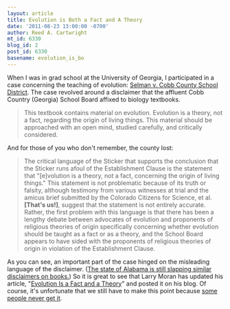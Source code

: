 ```yaml
---
layout: article
title: Evolution is Both a Fact and A Theory
date: '2011-08-23 13:00:00 -0700'
author: Reed A. Cartwright
mt_id: 6330
blog_id: 2
post_id: 6330
basename: evolution_is_bo
---
```

When I was in grad school at the University of Georgia, I participated in a case concerning the teaching of evolution: [Selman v. Cobb County School District](http://en.wikipedia.org/wiki/Selman_v._Cobb_County_School_District).  The case revolved around a disclaimer that the affluent Cobb Country (Georgia) School Board affixed to biology textbooks. 

> This textbook contains material on evolution. Evolution is a theory, not a fact, regarding the origin of living things. This material should be approached with an open mind, studied carefully, and critically considered.

And for those of you who don't remember, the county lost:

> The critical language of the Sticker that supports the conclusion that the Sticker runs afoul of the Establishment Clause is the statement that "\[e\]volution is a theory, not a fact, concerning the origin of living things." This statement is not problematic because of its truth or falsity, although testimony from various witnesses at trial and the amicus brief submitted by the Colorado Citizens for Science, et al. **\[That's us!\]**, suggest that the statement is not entirely accurate. Rather, the first problem with this language is that there has been a lengthy debate between advocates of evolution and proponents of religious theories of origin specifically concerning whether evolution should be taught as a fact or as a theory, and the School Board appears to have sided with the proponents of religious theories of origin in violation of the Establishment Clause.

As you can see, an important part of the case hinged on the misleading language of the disclaimer.  ([The state of Alabama is still slapping similar disclaimers on books.](http://ncse.com/news/2011/03/creationism-alabama-standards-006570))  So it is great to see that Larry Moran has updated his article, "[Evolution Is a Fact and a Theory](http://sandwalk.blogspot.com/2011/08/evolution-is-fact-and-theory.html)" and posted it on his blog.  Of course, it's unfortunate that we still have to make this point because [some people never get it](http://sandwalk.blogspot.com/2011/08/idiots-respond.html).
